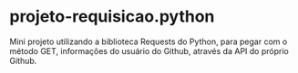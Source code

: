 # projeto-requisicao.python
Mini projeto utilizando a biblioteca Requests do Python, para pegar com o método GET, informações do usuário do Github, através da API do próprio Github.
